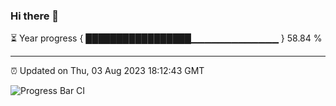 ### Hi there 👋

⏳ Year progress { █████████████████▁▁▁▁▁▁▁▁▁▁▁▁▁ } 58.84 %

---

⏰ Updated on Thu, 03 Aug 2023 18:12:43 GMT

![Progress Bar CI](https://github.com/liununu/liununu/workflows/Progress%20Bar%20CI/badge.svg)
